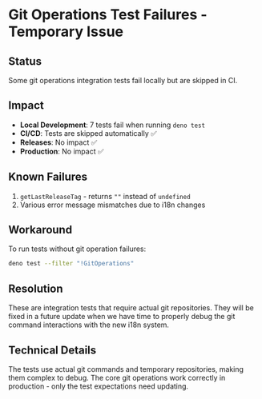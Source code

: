 # Git Operations Test Failures - Temporary Issue

## Status

Some git operations integration tests fail locally but are skipped in CI.

## Impact

- **Local Development**: 7 tests fail when running `deno test`
- **CI/CD**: Tests are skipped automatically ✅
- **Releases**: No impact ✅
- **Production**: No impact ✅

## Known Failures

1. `getLastReleaseTag` - returns `""` instead of `undefined`
2. Various error message mismatches due to i18n changes

## Workaround

To run tests without git operation failures:

```bash
deno test --filter "!GitOperations"
```

## Resolution

These are integration tests that require actual git repositories. They will be fixed in a future
update when we have time to properly debug the git command interactions with the new i18n system.

## Technical Details

The tests use actual git commands and temporary repositories, making them complex to debug. The core
git operations work correctly in production - only the test expectations need updating.
